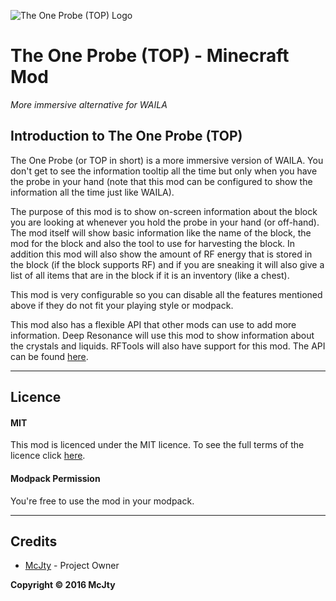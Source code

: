 ![The One Probe (TOP) Logo](https://media-elerium.cursecdn.com/avatars/41/170/635991514554675962.png)
# The One Probe (TOP) - Minecraft Mod
_More immersive alternative for WAILA_

## Introduction to The One Probe (TOP)

The One Probe (or TOP in short) is a more immersive version of WAILA. You don't get to see the information tooltip all the time but only when you have the probe in your hand (note that this mod can be configured to show the information all the time just like WAILA).

The purpose of this mod is to show on-screen information about the block you are looking at whenever you hold the probe in your hand (or off-hand). The mod itself will show basic information like the name of the block, the mod for the block and also the tool to use for harvesting the block. In addition this mod will also show the amount of RF energy that is stored in the block (if the block supports RF) and if you are sneaking it will also give a list of all items that are in the block if it is an inventory (like a chest).

This mod is very configurable so you can disable all the features mentioned above if they do not fit your playing style or modpack.

This mod also has a flexible API that other mods can use to add more information. Deep Resonance will use this mod to show information about the crystals and liquids. RFTools will also have support for this mod. The API can be found [here](https://github.com/McJty/TheOneProbe/tree/master/src/main/java/mcjty/theoneprobe/api).

***

## Licence

#### MIT

This mod is licenced under the MIT licence. To see the full terms of the licence click [here](https://github.com/McJty/TheOneProbe/blob/1.10/LICENCE).

#### Modpack Permission

You're free to use the mod in your modpack.

***

## Credits

- [McJty](https://twitter.com/McJty) - Project Owner

**Copyright © 2016 McJty**
